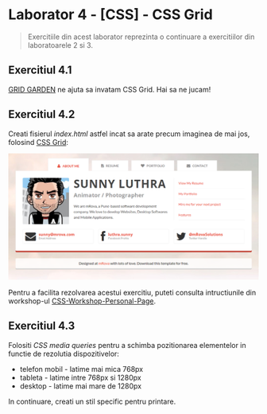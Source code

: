 # Laborator 4 - [CSS] - CSS Grid

> Exercitiile din acest laborator reprezinta o continuare a exercitiilor din laboratoarele 2 si 3.

## Exercitiul 4.1

[GRID GARDEN](http://cssgridgarden.com/) ne ajuta sa invatam CSS Grid. Hai sa ne jucam!

## Exercitiul 4.2

Creati fisierul _index.html_ astfel incat sa arate precum imaginea de mai jos, folosind [CSS Grid](https://css-tricks.com/snippets/css/complete-guide-grid/):

![Design website personal - about me](personal-website-about-me.png)

Pentru a facilita rezolvarea acestui exercitiu, puteti consulta intructiunile din workshop-ul [CSS-Workshop-Personal-Page](https://github.com/bmnicolae/CSS-Workshop-Personal-Page/tree/master/doc/exercise-1).

## Exercitiul 4.3

Folositi _CSS media queries_ pentru a schimba pozitionarea elementelor in functie de rezolutia dispozitivelor:

- telefon mobil - latime mai mica 768px
- tableta - latime intre 768px si 1280px
- desktop - latime mai mare de 1280px

In continuare, creati un stil specific pentru printare.

